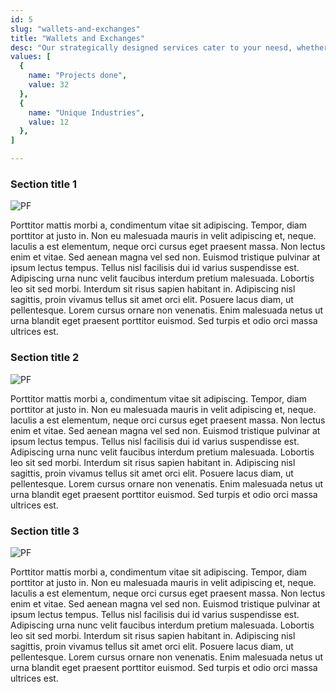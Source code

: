 ```yaml
---
id: 5
slug: "wallets-and-exchanges"
title: "Wallets and Exchanges"
desc: "Our strategically designed services cater to your neesd, whether centralized, decentralized or P2P. Multicoin wallets are key to securely storing the full spectrum of crypto assets. We offer turnkey best practices to add extra layers of security to any exchange or app, using industry standard features like 2FA, multisig support and biometric authentication."
values: [
  {
    name: "Projects done",
    value: 32
  },
  {
    name: "Unique Industries",
    value: 12
  },
]

---
```


### Section title 1

![PF](http://mywishlist.ru/pic/i/wish/300x300/007/917/281.png)

Porttitor mattis morbi a, condimentum vitae sit adipiscing. Tempor, diam porttitor at justo in. Non eu malesuada mauris in velit adipiscing et, neque. Iaculis a est elementum, neque orci cursus eget praesent massa. Non lectus enim et vitae. Sed aenean magna vel sed non. Euismod tristique pulvinar at ipsum lectus tempus. Tellus nisl facilisis dui id varius suspendisse est. Adipiscing urna nunc velit faucibus interdum pretium malesuada. Lobortis leo sit sed morbi.
Interdum sit risus sapien habitant in. Adipiscing nisl sagittis, proin vivamus tellus sit amet orci elit. Posuere lacus diam, ut pellentesque. Lorem cursus ornare non venenatis. Enim malesuada netus ut urna blandit eget praesent porttitor euismod. Sed turpis et odio orci massa ultrices est.

### Section title 2

![PF](http://mywishlist.ru/pic/i/wish/300x300/007/917/281.png)

Porttitor mattis morbi a, condimentum vitae sit adipiscing. Tempor, diam porttitor at justo in. Non eu malesuada mauris in velit adipiscing et, neque. Iaculis a est elementum, neque orci cursus eget praesent massa. Non lectus enim et vitae. Sed aenean magna vel sed non. Euismod tristique pulvinar at ipsum lectus tempus. Tellus nisl facilisis dui id varius suspendisse est. Adipiscing urna nunc velit faucibus interdum pretium malesuada. Lobortis leo sit sed morbi.
Interdum sit risus sapien habitant in. Adipiscing nisl sagittis, proin vivamus tellus sit amet orci elit. Posuere lacus diam, ut pellentesque. Lorem cursus ornare non venenatis. Enim malesuada netus ut urna blandit eget praesent porttitor euismod. Sed turpis et odio orci massa ultrices est.

### Section title 3

![PF](http://mywishlist.ru/pic/i/wish/300x300/007/917/281.png)

Porttitor mattis morbi a, condimentum vitae sit adipiscing. Tempor, diam porttitor at justo in. Non eu malesuada mauris in velit adipiscing et, neque. Iaculis a est elementum, neque orci cursus eget praesent massa. Non lectus enim et vitae. Sed aenean magna vel sed non. Euismod tristique pulvinar at ipsum lectus tempus. Tellus nisl facilisis dui id varius suspendisse est. Adipiscing urna nunc velit faucibus interdum pretium malesuada. Lobortis leo sit sed morbi.
Interdum sit risus sapien habitant in. Adipiscing nisl sagittis, proin vivamus tellus sit amet orci elit. Posuere lacus diam, ut pellentesque. Lorem cursus ornare non venenatis. Enim malesuada netus ut urna blandit eget praesent porttitor euismod. Sed turpis et odio orci massa ultrices est.



